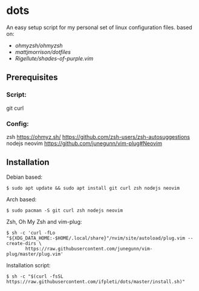 # dots
An easy setup script for my personal set of linux configuration files. based on:
- _ohmyzsh/ohmyzsh_
- _mattjmorrison/dotfiles_
- _Rigellute/shades-of-purple.vim_

## Prerequisites
### Script:
git
curl
### Config:
zsh
https://ohmyz.sh/
https://github.com/zsh-users/zsh-autosuggestions
nodejs
neovim
https://github.com/junegunn/vim-plug#Neovim

## Installation
Debian based:
```console
$ sudo apt update && sudo apt install git curl zsh nodejs neovim
```
Arch based:
```console
$ sudo pacman -S git curl zsh nodejs neovim
```
Zsh, Oh My Zsh and vim-plug:
```console
$ sh -c 'curl -fLo "${XDG_DATA_HOME:-$HOME/.local/share}"/nvim/site/autoload/plug.vim --create-dirs \
       https://raw.githubusercontent.com/junegunn/vim-plug/master/plug.vim'
```
Installation script:
```console
$ sh -c "$(curl -fsSL https://raw.githubusercontent.com/ifpleti/dots/master/install.sh)"
```
